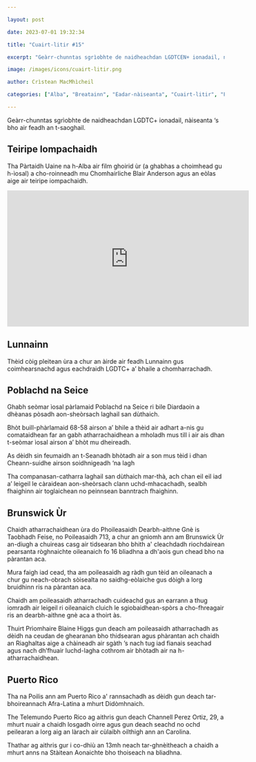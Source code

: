 ```yaml
---

layout: post

date: 2023-07-01 19:32:34

title: "Cuairt-litir #15"

excerpt: "Geàrr-chunntas sgrìobhte de naidheachdan LGDTCEN+ ionadail, nàiseanta ‘s bho air feadh an t-saoghail."

image: /images/icons/cuairt-litir.png

author: Crìstean MacMhìcheil

categories: ["Alba", "Breatainn", "Eadar-nàiseanta", "Cuairt-litir", "Foghlam", "Lagh", "Poileataigs", "Saidheans"]

---
```


Geàrr-chunntas sgrìobhte de naidheachdan LGDTC+ ionadail, nàiseanta ‘s bho air feadh an t-saoghail.

## Teiripe Iompachaidh

Tha Pàrtaidh Uaine na h-Alba air film ghoirid ùr (a ghabhas a choimhead gu h-ìosal) a cho-roinneadh mu Chomhairliche Blair Anderson agus an eòlas aige air teiripe iompachaidh.

<div class="youtube-wrapper">
<iframe title="YouTube video player" src="https://www.youtube-nocookie.com/embed/h84eAR858-0" width="560" height="315" frameborder="0" allowfullscreen="allowfullscreen"></iframe>
</div>

## Lunnainn

Thèid còig pleitean ùra a chur an àirde air feadh Lunnainn gus coimhearsnachd agus eachdraidh LGDTC+ a’ bhaile a chomharrachadh.

## Poblachd na Seice

Ghabh seòmar ìosal pàrlamaid Poblachd na Seice ri bile Diardaoin a dhèanas pòsadh aon-sheòrsach laghail san dùthaich.

Bhòt buill-phàrlamaid 68-58 airson a’ bhile a thèid air adhart a-nis gu comataidhean far an gabh atharrachaidhean a mholadh mus till i air ais dhan t-seòmar ìosal airson a’ bhòt mu dheireadh.

As dèidh sin feumaidh an t-Seanadh bhòtadh air a son mus tèid i dhan Cheann-suidhe airson soidhnigeadh ‘na lagh

Tha companasan-catharra laghail san dùthaich mar-thà, ach chan eil eil iad a’ leigeil le càraidean aon-sheòrsach clann uchd-mhacachadh, sealbh fhaighinn air toglaichean no peinnsean banntrach fhaighinn.

## Brunswick Ùr

Chaidh atharrachaidhean ùra do Phoileasaidh Dearbh-aithne Gnè is Taobhadh Feise, no Poileasaidh 713, a chur an gnìomh ann am Brunswick Ùr an-diugh a chuireas casg air tidsearan bho bhith a' cleachdadh riochdairean pearsanta ròghnaichte oileanaich fo 16 bliadhna a dh'aois gun chead bho na pàrantan aca.

Mura faigh iad cead, tha am poileasaidh ag ràdh gun tèid an oileanach a chur gu neach-obrach sòisealta no saidhg-eòlaiche gus dòigh a lorg bruidhinn ris na pàrantan aca.

Chaidh am poileasaidh atharrachadh cuideachd gus an earrann a thug iomradh air leigeil ri oileanaich cluich le sgiobaidhean-spòrs a cho-fhreagair ris an dearbh-aithne gnè aca a thoirt às.

Thuirt Prìomhaire Blaine Higgs gun deach am poileasaidh atharrachadh as dèidh na ceudan de ghearanan bho thidsearan agus phàrantan ach chaidh an Riaghaltas aige a chàineadh air sgàth ’s nach tug iad fianais seachad agus nach dh’fhuair luchd-lagha cothrom air bhòtadh air na h-atharrachaidhean.

## Puerto Rico

Tha na Poilis ann am Puerto Rico a' rannsachadh as dèidh gun deach tar-bhoireannach Afra-Latina a mhurt Didòmhnaich.

The Telemundo Puerto Rico ag aithris gun deach Channell Perez Ortiz, 29, a mhurt nuair a chaidh losgadh oirre agus gun deach seachd no ochd peilearan a lorg aig an làrach air cùlaibh oilthigh ann an Carolina.

Thathar ag aithris gur i co-dhiù an 13mh neach tar-ghnèitheach a chaidh a mhurt anns na Stàitean Aonaichte bho thoiseach na bliadhna.
